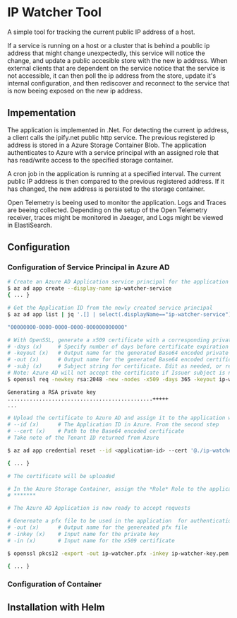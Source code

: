 # IP Watcher Tool

A simple tool for tracking the current public IP address of a host.

If a service is running on a host or a cluster that is behind a poublic ip address that might change unexpectedly, this service will notice the change, and update a public accesible store with the new ip address. When external clients that are dependent on the service notice that the service is not accessible, it can then poll the ip address from the store, update it's internal configuration, and then rediscover and reconnect to the service that is now beeing exposed on the new ip address. 

## Impementation

The application is implemented in .Net. For detecting the current ip address, a client calls the ipify.net public http service. The previous registered ip address is stored in a Azure Storage Container Blob. The application authenticates to Azure with a service principal with an assigned role that has read/write access to the specified storage container. 

A cron job in the application is running at a specified interval. The current public IP address is then compared to the previous registered address. If it has changed, the new address is persisted to the storage container.

Open Telemetry is beeing used to monitor the application. Logs and Traces are beeing collected. Depending on the setup of the Open Telemetry receiver, traces might be monitored in Jaeager, and Logs might be viewed in ElastiSearch.

## Configuration

### Configuration of Service Principal in Azure AD


``` sh
# Create an Azure AD Application service principal for the application
$ az ad app create --display-name ip-watcher-service
{ ... }

# Get the Application ID from the newly created service principal
$ az ad app list | jq '.[] | select(.displayName=="ip-watcher-service").appId'

"00000000-0000-0000-0000-000000000000"

# With OpenSSL, generate a x509 certificate with a corresponding private key
# -days (x)     # Specify number of days before certificate expiration
# -keyout (x)   # Output name for the generated Base64 encoded private key
# -out (x)      # Output name for the generated Base64 encoded certificate
# -subj (x)     # Subject string for certificate. Edit as needed, or remove for manual input
# Note: Azure AD will not accept the certificate if Issuer subject is not set correctly
$ openssl req -newkey rsa:2048 -new -nodes -x509 -days 365 -keyout ip-watcher-key.pem -out ip-watcher-cert.pem -subj "/C=/O=/OU=/CN="

Generating a RSA private key
..............................................+++++
...

# Upload the certificate to Azure AD and assign it to the application with the Application ID
# --id (x)      # The Application ID in Azure. From the second step
# --cert (x)    # Path to the Base64 encoded certificate
# Take note of the Tenant ID returned from Azure

$ az ad app credential reset --id <application-id> --cert '@./ip-watcher-cert.pem' --append

{ ... }

# The certificate will be uploaded 

# In the Azure Storage Container, assign the *Role* Role to the application ID, so that it will have the rights to read and write to the container.
# *******

# The Azure AD Application is now ready to accept requests

# Genereate a pfx file to be used in the application  for authentication against the newly created certificate. Enter a password when requested
# -out (x)      # Output name for the genereated pfx file
# -inkey (x)    # Input name for the private key
# -in (x)       # Input name for the x509 certificate

$ openssl pkcs12 -export -out ip-watcher.pfx -inkey ip-watcher-key.pem -in ip-watcher-cert.pem

{ ... }
```

### Configuration of Container

## Installation with Helm


